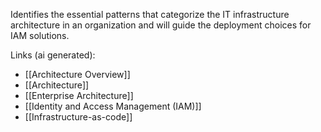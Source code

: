 Identifies the essential patterns that categorize the IT infrastructure architecture in an organization and will guide the deployment choices for IAM solutions.

Links (ai generated):
 - [[Architecture Overview]]
 - [[Architecture]]
 - [[Enterprise Architecture]]
 - [[Identity and Access Management (IAM)]]
 - [[Infrastructure-as-code]]
